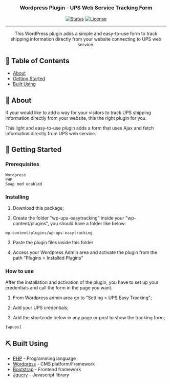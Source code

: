 <h3 align="center">Wordpress Plugin - UPS Web Service Tracking Form</h3>

<div align="center">

[![Status](https://img.shields.io/badge/status-active-success.svg)]()
[![License](https://img.shields.io/badge/license-MIT-blue.svg)](/LICENSE)

</div>

---

<p align="center"> This WordPress plugin adds a simple and easy-to-use form to track shipping information directly from your website connecting to UPS web service.
    <br>
</p>

## 📝 Table of Contents

- [About](#about)
- [Getting Started](#getting_started)
- [Built Using](#built_using)

## 🧐 About <a name = "about"></a>


<p>If your would like to add a way for your visitors to track UPS shipping information directly from your website, this the right plugin for you.</p>

<p>This light and easy-to-use plugin adds a form that uses Ajax and fetch information directly from UPS web service.</p>

## 🏁 Getting Started <a name = "getting_started"></a>

### Prerequisites

```
Wordpress
PHP
Soap mod enabled
```

### Installing

1) Download this package;

2) Create the folder "wp-ups-easytracking" inside your "wp-content/plugins", you should have a folder like below:

```
wp-content/plugins/wp-ups-easytracking
```

3) Paste the plugin files inside this folder

4) Access your Wordpress Admin area and activate the plugin from the path "Plugins > Installed Plugins"

### How to use

After the installation and activation of the plugin, you have to set up your credentials and call the form in the page you want.

1) From Wordpress admin area go to "Setting > UPS Easy Tracking";

2) Add your UPS credentials;

3) Add the shortcode below in any page or post to show the tracking form;

```
[wpups]
```

## ⛏️ Built Using <a name = "built_using"></a>

- [PHP](https://www.php.net/) - Programming language
- [Wordpress](https://wordpress.org/) - CMS platform/Framework
- [Bootstrap](https://getbootstrap.com/) - Frontend framework
- [Jquery](https://jquery.com/) - Javascript library
